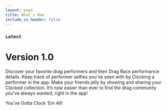 ```yaml
---
layout: page
title: What's New
include_in_header: false
---
```


### `Latest`

# **Version 1.0**

Discover your favorite drag performers and their Drag Race performance details. Keep track of performer selfies you’ve seen with by Clocking a performer in the app. Make your friends jelly by showing and sharing your Clocked collection. It’s now easier than ever to find the drag community you’ve always wanted, right in the app!

You’ve Gotta Clock ‘Em All!

<br>
